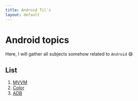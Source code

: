 ```yaml
---
title: Android Til's
layout: default
---
```


# Android topics

Here, I will gather all subjects somehow related to `Android` :smile:

## List

1. [MVVM](/til/android/architecture/mvvm.html)
2. [Color](/til/android/graphics/color.html)
3. [ADB](/til/android/adb.html)
